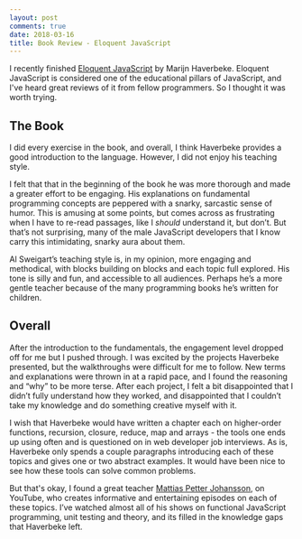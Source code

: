 ```yaml
---
layout: post
comments: true
date: 2018-03-16
title: Book Review - Eloquent JavaScript
---
```


I recently finished [Eloquent JavaScript](https://eloquentjavascript.net/) by Marijn Haverbeke. Eloquent JavaScript is considered one of the educational pillars of JavaScript, and I've heard great reviews of it from fellow programmers. So I thought it was worth trying.

## The Book

I did every exercise in the book, and overall, I think Haverbeke provides a good introduction to the language. However, I did not enjoy his teaching style. 

I felt that that in the beginning of the book he was more thorough and made a greater effort to be engaging. His explanations on fundamental programming concepts are peppered 
with a snarky, sarcastic sense of humor. This is amusing at some points, but comes across as frustrating when 
I have to re-read passages, like I _should_ understand it, but don’t. But that’s not surprising, many of the male 
JavaScript developers that I know carry this intimidating, snarky aura about them.

Al Sweigart’s teaching style is, in my opinion, more engaging and methodical, with blocks building on blocks and each topic full explored. His tone is silly and fun, and accessible to all audiences. Perhaps he’s a more gentle teacher because of the many programming books he’s written for children.

## Overall

After the introduction to the fundamentals, the engagement level dropped off for me but I pushed through. I was excited by the projects Haverbeke presented, but the walkthroughs were difficult for me to follow. New terms and explanations were thrown in at a rapid pace, and I found the reasoning and “why” to be more terse. After each project, I felt a bit disappointed that I didn’t fully understand how they worked, and disappointed that I couldn’t take my knowledge and do something creative myself with it. 

I wish that Haverbeke would have written a chapter each on higher-order functions, recursion, closure, reduce, map and arrays - the tools one ends up using often and is questioned on in web developer job interviews. As is, Haverbeke only spends a couple paragraphs introducing each of these topics and gives one or two abstract examples. It would have been nice to see how these tools can solve common problems. 

But that's okay, I found a great teacher [Mattias Petter Johansson](https://www.youtube.com/channel/UCO1cgjhGzsSYb1rsB4bFe4Q), on YouTube, who creates informative and entertaining episodes on each of these topics. I’ve watched almost all of his shows on functional JavaScript programming, unit testing and theory, and its filled in the knowledge gaps that Haverbeke left.

